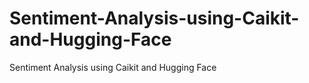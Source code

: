 # Sentiment-Analysis-using-Caikit-and-Hugging-Face
Sentiment Analysis using Caikit and Hugging Face

